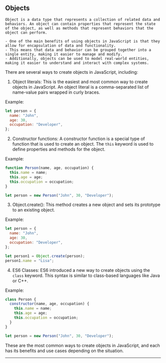 ## Objects

    Object is a data type that represents a collection of related data and behaviors. An object can contain properties that represent the state of the object, as well as methods that represent behaviors that the object can perform.

    - One of the main benefits of using objects in JavaScript is that they allow for encapsulation of data and functionality.
    - This means that data and behavior can be grouped together into a single entity, making it easier to manage and modify.
    - Additionally, objects can be used to model real-world entities, making it easier to understand and interact with complex systems.

There are several ways to create objects in JavaScript, including:

1. Object literals: This is the easiest and most common way to create objects in JavaScript. An object literal is a comma-separated list of name-value pairs wrapped in curly braces.

Example:

```js
let person = {
  name: "John",
  age: 30,
  occupation: "Developer",
};
```

2. Constructor functions: A constructor function is a special type of function that is used to create an object. The `this` keyword is used to define properties and methods for the object.

Example:

```js
function Person(name, age, occupation) {
  this.name = name;
  this.age = age;
  this.occupation = occupation;
}

let person = new Person("John", 30, "Developer");
```

3. Object.create(): This method creates a new object and sets its prototype to an existing object.

Example:

```js
let person = {
  name: "John",
  age: 30,
  occupation: "Developer",
};

let person1 = Object.create(person);
person1.name = "Lisa";
```

4. ES6 Classes: ES6 introduced a new way to create objects using the `class` keyword. This syntax is similar to class-based languages like Java or C++.

Example:

```js
class Person {
  constructor(name, age, occupation) {
    this.name = name;
    this.age = age;
    this.occupation = occupation;
  }
}

let person = new Person("John", 30, "Developer");
```

These are the most common ways to create objects in JavaScript, and each has its benefits and use cases depending on the situation.

---
